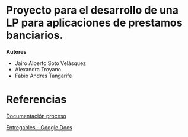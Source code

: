# Proyecto para el desarrollo de una LP para aplicaciones de prestamos banciarios.

**Autores**

* Jairo Alberto Soto Velásquez
* Alexandra Troyano
* Fabio Andres Tangarife

# Referencias

[Documentación proceso](https://eafit.sharepoint.com/:f:/s/jasotovdocs/Em5Z60mKDXdAgrU4q1dbGEEBDQIde8xLA7wRjG-nloQuIQ?e=VPLp1S)

[Entregables - Google Docs](https://docs.google.com/document/d/1kZ6YVeew1LS36FnKVgB39jLbDJmgGwaKMoE9zx5GNBw/edit?usp=sharing)
